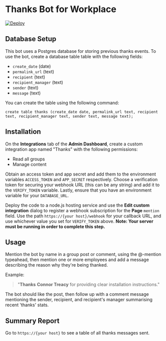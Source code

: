 # Thanks Bot for Workplace

[![Deploy](https://www.herokucdn.com/deploy/button.svg)](https://heroku.com/deploy)

## Database Setup

This bot uses a Postgres database for storing previous thanks events. To use the bot, create a database table table with the following fields:

* `create_date` (date)
* `permalink_url` (text)
* `recipient` (text)
* `recipient_manager` (text)
* `sender` (text)
* `message` (text)

You can create the table using the following command:

```
create table thanks (create_date date, permalink_url text, recipient text, recipient_manager text, sender text, message text);
```

## Installation

On the **Integrations** tab of the **Admin Dashboard**, create a custom integration app named "Thanks" with the following permissions:

* Read all groups
* Manage content

Obtain an access token and app secret and add them to the environment variables `ACCESS_TOKEN` and `APP_SECRET` respectively. Choose a verification token for securing your webhook URL (this can be any string) and add it to the `VERIFY_TOKEN` variable. Lastly, ensure that you have an environment variable for your `DATABASE_URL`.

Deploy the code to a node.js hosting service and use the **Edit custom integration** dialog to register a webhook subscription for the **Page** `mention` field. Use the path `https://{your host}/webhook` for your callback URL, and use whichever value you set for `VERIFY_TOKEN` above. **Note: Your server must be running in order to complete this step.**

## Usage

Mention the bot by name in a group post or comment, using the @-mention typeahead, then mention one or more employees and add a message describing the reason why they're being thanked. 

Example: 

> "**Thanks** **Connor Treacy** for providing clear installation instructions."

The bot should like the post, then follow up with a comment message mentioning the sender, recipient, and recipient's manager summarising recent 'thanks' stats.

## Summary Report

Go to `https://{your host}` to see a table of all thanks messages sent. 
